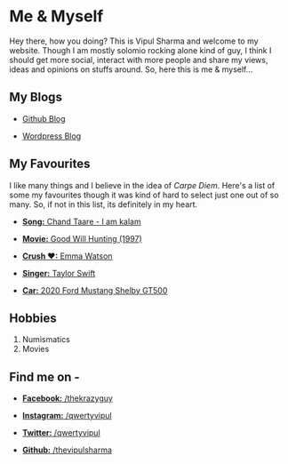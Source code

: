 # Me & Myself
Hey there, how you doing? This is Vipul Sharma and welcome to my website. Though I am mostly solomio rocking alone kind of guy, I think I should get more social, interact with more people and share my views, ideas and opinions on stuffs around. So, here this is me & myself...


## My Blogs
* [Github Blog](https://thevipulsharma.github.io/blogs)

* [Wordpress Blog](https://thevipulsharma.wordpress.com)


## My Favourites
I like many things and I believe in the idea of _Carpe Diem_. Here's a list of some my favourites though it was kind of hard to select just one out of so many. So, if not in this list, its definitely in my heart. 

* [**Song:** Chand Taare - I am kalam](https://youtu.be/iWNyT02qVSU)

* [**Movie:** Good Will Hunting (1997)](https://www.imdb.com/title/tt0119217/)

* [**Crush &hearts;:** Emma Watson](http://static.dnaindia.com/sites/default/files/2015/08/16/366097-emma-watson.jpg)

* [**Singer:** Taylor Swift](https://youtu.be/e-ORhEE9VVg)

* [**Car:** 2020 Ford Mustang Shelby GT500](https://www.wsupercars.com/wallpapers/Ford/2020-Ford-Mustang-Shelby-GT500-V1-1080.jpg)


## Hobbies
1. Numismatics
1. Movies


## Find me on -
* [**Facebook:** /thekrazyguy](https://www.facebook.com/thekrazyguy)

* [**Instagram:** /qwertyvipul](https://www.instagram.com/qwertyvipul/)

* [**Twitter:** /qwertyvipul](https://twitter.com/qwertyvipul/)

* [**Github:** /thevipulsharma](https://github.com/thevipulsharma)
